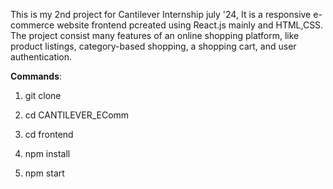 This is my 2nd project for Cantilever Internship july '24, It is a responsive e-commerce website frontend pcreated using React.js mainly and HTML,CSS. The project consist many features of an online shopping platform, like product listings, category-based shopping, a shopping cart, and user authentication. 


**Commands**:

  1. git clone 

  2. cd CANTILEVER_EComm

  3. cd frontend

  4. npm install

  5. npm start
